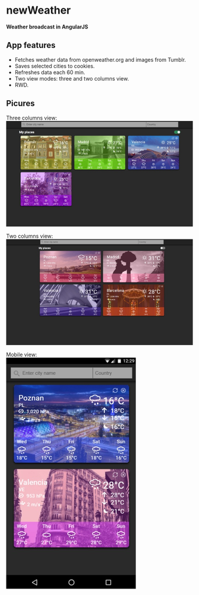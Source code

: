# newWeather
**Weather broadcast in AngularJS**

## App features
* Fetches weather data from openweather.org and images from Tumblr.  
* Saves selected cities to cookies.  
* Refreshes data each 60 min.  
* Two view modes: three and two columns view.
* RWD.
   
## Picures
   
Three columns view:   
![Three rows view](https://raw.githubusercontent.com/BugBear6/newWeather/master/print_screen_v1.jpg)   
   
Two columns view:  
![Two rows view](https://raw.githubusercontent.com/BugBear6/newWeather/master/print_screen_v2.jpg)   
   
Mobile view:   
![Mobile view](https://raw.githubusercontent.com/BugBear6/newWeather/master/print_screen_v4.jpg)   
